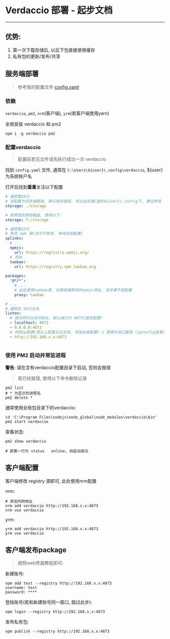 # Verdaccio 部署 - 起步文档

---

## 优势:

1. 第一次下载存储后, 以后下包直接使用缓存
2. 私有包的更新/发布/共享

## 服务端部署

> 参考我的配置文件 <a href="./config.yaml">config.yaml</a>


### 依赖

`verdaccio`, `pm2`, `nrm`(客户端), `yrm`(若客户端使用yarn)

全局安装 verdaccio 和 pm2

```shell
npm i -g verdaccio pm2
```

### 配置verdaccio

> 配置前若无文件请先执行成功一次 verdaccio

找到 `config.yaml` 文件, 通常在 `C:\Users\${user}\.config\verdaccio`, ${user}为系统帐户名

打开后找到**着重**关注以下配置

```yaml
# 通常第10行
# 该配置为包存储路径, 默认相对路径, 所以此处是C盘的${user}/.config下, 建议修改
storage: ./storage

# 若修改到其他磁盘, 使用以下:
storage: f:/storage

# 通常第22行
# 修改 npm 源(也可不修改, 单纯添加配置)
uplinks:
  # ...
  npmjs:
    url: https://regtistry.npmjs.org/
  # 添加
  taobao:
    url: https://registry.npm.taobao.org
  
packages:
  '@*/*':
    # ...
    # 此处使用taobao源, 如果直接修改的npmjs地址, 该步骤不用配置
    proxy: taobao

# ...
# 通常在 58行左右
listen:
  # 使内网可以访问地址, 默认端口为 4873(固定配置)
  - localhost: 4873
  - 0.0.0.0:4873
  # 内网ip配置(若以上配置无法生效, 添加此条配置) x 更换为自己数值 (ipconfig查看)
  - http://192.168.x.x:4873
  
```

### 使用 PM2 启动并常驻进程

**警告**: 请在含有verdaccio配置目录下启动, 否则会报错

> 若已经报错, 使用以下命令删除记录

```
pm2 list
# * 为显示的进程名
pm2 delete *
```

通常使用全局包目录下的verdaccio:

```shell
cd 'C:\Program Files\nodejs\node_global\node_modules\verdaccio\bin'
pm2 start verdaccio
```

查看状态:

```shell
pm2 show verdaccio

# 若第一行为 status   online, 则启动成功
```



## 客户端配置

客户端修改 registry 源即可, 此处使用nrm配置

nrm:
```shell
# 添加内网地址
nrm add verdaccio http://192.168.x.x:4873
nrm use verdaccio
```

yrm:
```shell
yrm add verdaccio http://192.168.x.x:4873
yrm use verdaccio
```

## 客户端发布package

> 按照web界面教程即可:

新建账号:

```shell
npm add test --registry http://192.168.x.x:4873
username: test
password: ****
```

登陆账号(若和新建账号同一窗口, 跳过此步):

```shell
npm login --registry http://192.168.x.x:4873
```

发布私有包:
```shell
npm publish --registry http://192.168.x.x:4873
```
